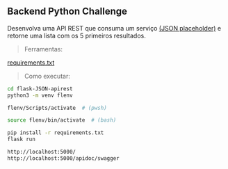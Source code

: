 ## Backend Python Challenge

Desenvolva uma API REST que consuma um serviço [(JSON placeholder)](https://jsonplaceholder.typicode.com/todos) e retorne uma lista com os 5 primeiros resultados.

> Ferramentas:

[requirements.txt](https://github.com/juliax5/flask-JSON-apirest/blob/main/requirements.txt)

> Como executar:

```sh
cd flask-JSON-apirest
python3 -m venv flenv

flenv/Scripts/activate  # (pwsh)

source flenv/bin/activate  # (bash)

pip install -r requirements.txt
flask run

http://localhost:5000/
http://localhost:5000/apidoc/swagger
```
